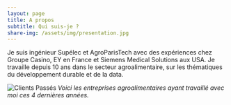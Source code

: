```yaml
---
layout: page
title: A propos
subtitle: Qui suis-je ?
share-img: /assets/img/presentation.jpg
---
```


Je suis ingénieur Supélec et AgroParisTech avec des expériences chez Groupe Casino, EY en France et Siemens Medical Solutions aux USA. Je travaille depuis 10 ans dans le secteur agroalimentaire, sur les thématiques du développement durable et de la data.

![Clients Passés]({{site.url}}/assets/img/page-apropos/clients-passes.png )
*Voici les entreprises agroalimentaires ayant travaillé avec moi ces 4 dernières années.*
